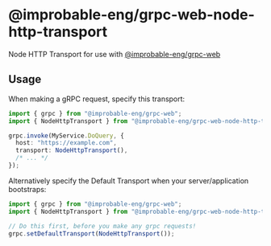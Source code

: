 # @improbable-eng/grpc-web-node-http-transport

Node HTTP Transport for use with [@improbable-eng/grpc-web](https://github.com/zhlicen/grpc-web)

## Usage

When making a gRPC request, specify this transport:

```typescript
import { grpc } from "@improbable-eng/grpc-web";
import { NodeHttpTransport } from "@improbable-eng/grpc-web-node-http-transport";

grpc.invoke(MyService.DoQuery, {
  host: "https://example.com",
  transport: NodeHttpTransport(),
  /* ... */
});
```

Alternatively specify the Default Transport when your server/application bootstraps:

```typescript
import { grpc } from "@improbable-eng/grpc-web";
import { NodeHttpTransport } from "@improbable-eng/grpc-web-node-http-transport";

// Do this first, before you make any grpc requests!
grpc.setDefaultTransport(NodeHttpTransport());
```
